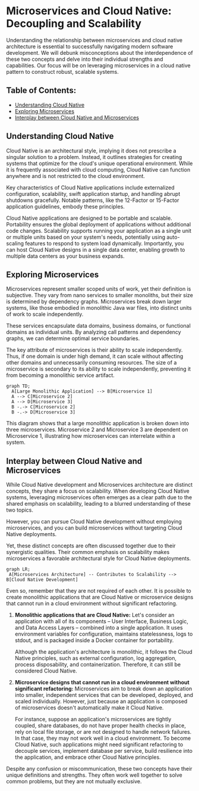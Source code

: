 # Microservices and Cloud Native: Decoupling and Scalability

Understanding the relationship between microservices and cloud native architecture is essential to successfully navigating modern software development. We will debunk misconceptions about the interdependence of these two concepts and delve into their individual strengths and capabilities. Our focus will be on leveraging microservices in a cloud native pattern to construct robust, scalable systems.

## Table of Contents:
- [Understanding Cloud Native](#Understanding-Cloud-Native)
- [Exploring Microservices](#Exploring-Microservices)
- [Interplay between Cloud Native and Microservices](#Interplay-between-Cloud-Native-and-Microservices)

## Understanding Cloud Native <a name="Understanding-Cloud-Native"></a>

Cloud Native is an architectural style, implying it does not prescribe a singular solution to a problem. Instead, it outlines strategies for creating systems that optimize for the cloud's unique operational environment. While it is frequently associated with cloud computing, Cloud Native can function anywhere and is not restricted to the cloud environment.

Key characteristics of Cloud Native applications include externalized configuration, scalability, swift application startup, and handling abrupt shutdowns gracefully. Notable patterns, like the 12-Factor or 15-Factor application guidelines, embody these principles.

Cloud Native applications are designed to be portable and scalable. Portability ensures the global deployment of applications without additional code changes. Scalability supports running your application as a single unit or multiple units based on your system's needs, potentially using auto-scaling features to respond to system load dynamically. Importantly, you can host Cloud Native designs in a single data center, enabling growth to multiple data centers as your business expands.

## Exploring Microservices <a name="Exploring-Microservices"></a>

Microservices represent smaller scoped units of work, yet their definition is subjective. They vary from nano services to smaller monoliths, but their size is determined by dependency graphs. Microservices break down larger systems, like those embodied in monolithic Java war files, into distinct units of work to scale independently.

These services encapsulate data domains, business domains, or functional domains as individual units. By analyzing call patterns and dependency graphs, we can determine optimal service boundaries.

The key attribute of microservices is their ability to scale independently. Thus, if one domain is under high demand, it can scale without affecting other domains and unnecessarily consuming resources. The size of a microservice is secondary to its ability to scale independently, preventing it from becoming a monolithic service artifact.

```mermaid
graph TD;
  A[Large Monolithic Application] --> B[Microservice 1]
  A --> C[Microservice 2]
  A --> D[Microservice 3]
  B -.-> C[Microservice 2]
  B -.-> D[Microservice 3]
```

This diagram shows that a large monolithic application is broken down into three microservices. Microservice 2 and Microservice 3 are dependent on Microservice 1, illustrating how microservices can interrelate within a system.

## Interplay between Cloud Native and Microservices <a name="Interplay-between-Cloud-Native-and-Microservices"></a>

While Cloud Native development and Microservices architecture are distinct concepts, they share a focus on scalability. When developing Cloud Native systems, leveraging microservices often emerges as a clear path due to the shared emphasis on scalability, leading to a blurred understanding of these two topics.

However, you can pursue Cloud Native development without employing microservices, and you can build microservices without targeting Cloud Native deployments.

Yet, these distinct concepts are often discussed together due to their synergistic qualities. Their common emphasis on scalability makes microservices a favorable architectural style for Cloud Native deployments.

```mermaid
graph LR;
 A[Microservices Architecture] -- Contributes to Scalability --> B[Cloud Native Development]
```

Even so, remember that they are not required of each other. It is possible to create monolithic applications that are Cloud Native or microservice designs that cannot run in a cloud environment without significant refactoring. 

1. **Monolithic applications that are Cloud Native:** Let's consider an application with all of its components – User Interface, Business Logic, and Data Access Layers – combined into a single application. It uses environment variables for configuration, maintains statelessness, logs to stdout, and is packaged inside a Docker container for portability.

   Although the application's architecture is monolithic, it follows the Cloud Native principles, such as external configuration, log aggregation, process disposability, and containerization. Therefore, it can still be considered Cloud Native.

2. **Microservice designs that cannot run in a cloud environment without significant refactoring:** Microservices aim to break down an application into smaller, independent services that can be developed, deployed, and scaled individually. However, just because an application is composed of microservices doesn't automatically make it Cloud Native.

   For instance, suppose an application's microservices are tightly coupled, share databases, do not have proper health checks in place, rely on local file storage, or are not designed to handle network failures. In that case, they may not work well in a cloud environment. To become Cloud Native, such applications might need significant refactoring to decouple services, implement database per service, build resilience into the application, and embrace other Cloud Native principles.
   
Despite any confusion or miscommunication, these two concepts have their unique definitions and strengths. They often work well together to solve common problems, but they are not mutually exclusive.
